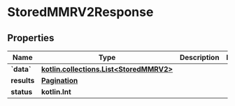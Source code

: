 
# StoredMMRV2Response

## Properties
| Name | Type | Description | Notes |
| ------------ | ------------- | ------------- | ------------- |
| **&#x60;data&#x60;** | [**kotlin.collections.List&lt;StoredMMRV2&gt;**](StoredMMRV2.md) |  |  |
| **results** | [**Pagination**](Pagination.md) |  |  |
| **status** | **kotlin.Int** |  |  |



